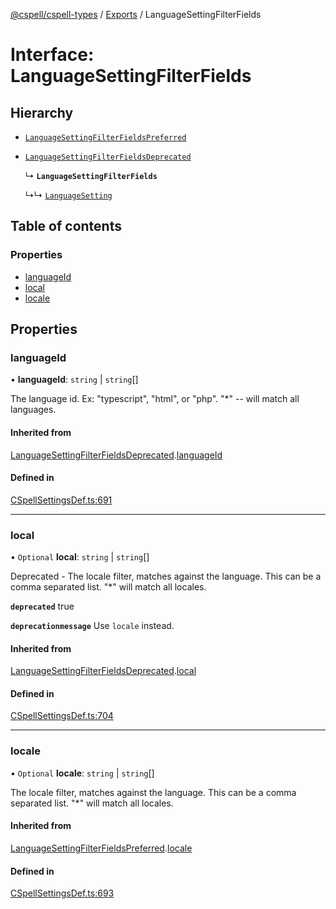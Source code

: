 [@cspell/cspell-types](../README.md) / [Exports](../modules.md) / LanguageSettingFilterFields

# Interface: LanguageSettingFilterFields

## Hierarchy

- [`LanguageSettingFilterFieldsPreferred`](LanguageSettingFilterFieldsPreferred.md)

- [`LanguageSettingFilterFieldsDeprecated`](LanguageSettingFilterFieldsDeprecated.md)

  ↳ **`LanguageSettingFilterFields`**

  ↳↳ [`LanguageSetting`](LanguageSetting.md)

## Table of contents

### Properties

- [languageId](LanguageSettingFilterFields.md#languageid)
- [local](LanguageSettingFilterFields.md#local)
- [locale](LanguageSettingFilterFields.md#locale)

## Properties

### languageId

• **languageId**: `string` \| `string`[]

The language id.  Ex: "typescript", "html", or "php".  "*" -- will match all languages.

#### Inherited from

[LanguageSettingFilterFieldsDeprecated](LanguageSettingFilterFieldsDeprecated.md).[languageId](LanguageSettingFilterFieldsDeprecated.md#languageid)

#### Defined in

[CSpellSettingsDef.ts:691](https://github.com/streetsidesoftware/cspell/blob/7a5f2ef/packages/cspell-types/src/CSpellSettingsDef.ts#L691)

___

### local

• `Optional` **local**: `string` \| `string`[]

Deprecated - The locale filter, matches against the language. This can be a comma separated list. "*" will match all locales.

**`deprecated`** true

**`deprecationmessage`** Use `locale` instead.

#### Inherited from

[LanguageSettingFilterFieldsDeprecated](LanguageSettingFilterFieldsDeprecated.md).[local](LanguageSettingFilterFieldsDeprecated.md#local)

#### Defined in

[CSpellSettingsDef.ts:704](https://github.com/streetsidesoftware/cspell/blob/7a5f2ef/packages/cspell-types/src/CSpellSettingsDef.ts#L704)

___

### locale

• `Optional` **locale**: `string` \| `string`[]

The locale filter, matches against the language. This can be a comma separated list. "*" will match all locales.

#### Inherited from

[LanguageSettingFilterFieldsPreferred](LanguageSettingFilterFieldsPreferred.md).[locale](LanguageSettingFilterFieldsPreferred.md#locale)

#### Defined in

[CSpellSettingsDef.ts:693](https://github.com/streetsidesoftware/cspell/blob/7a5f2ef/packages/cspell-types/src/CSpellSettingsDef.ts#L693)
